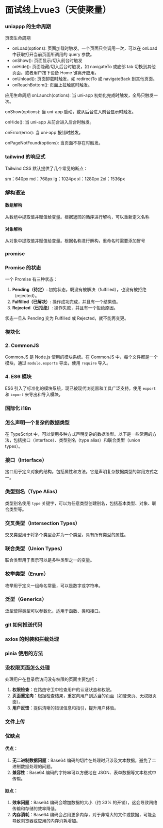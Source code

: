 # 面试线上vue3（天使聚量）

### uniappp 的生命周期

页面生命周期
- onLoad(options): 页面加载时触发。一个页面只会调用一次，可以在 onLoad 中获取打开当前页面所调用的 query 参数。
- onShow(): 页面显示/切入前台时触发
- onHide(): 页面隐藏/切入后台时触发，如 navigateTo 或底部 tab 切换到其他页面，或者用户按下设备 Home 键离开应用。
- onUnload(): 页面卸载时触发，如 redirectTo 或 navigateBack 到其他页面。
- onReachBottom(): 页面上拉触底时触发。

应用生命周期
onLaunch(options): 当 uni-app 初始化完成时触发，全局只触发一次。

onShow(options): 当 uni-app 启动，或从后台进入前台显示时触发。

onHide(): 当 uni-app 从前台进入后台时触发。

onError(error): 当 uni-app 报错时触发。

onPageNotFound(options): 当页面不存在时触发。


### tailwind 的响应式

Tailwind CSS 默认提供了几个常见的断点：

sm：640px
md：768px
lg：1024px
xl：1280px
2xl：1536px

### 解构语法

#### 数组解构

从数组中提取值并赋值给变量。根据返回的循序进行解构，可以重新定义名称

#### 对象解构

从对象中提取值并赋值给变量。根据名称进行解构，重命名时需要添加冒号

### promise 

### Promise 的状态

一个 Promise 有三种状态：

1. **Pending（待定）**: 初始状态，既没有被解决（fulfilled），也没有被拒绝（rejected）。
2. **Fulfilled（已解决）**: 操作成功完成，并且有一个结果值。
3. **Rejected（已拒绝）**: 操作失败，并且有一个拒绝原因。

状态一旦从 Pending 变为 Fulfilled 或 Rejected，就不能再变更。

### 模块化

### 2. CommonJS

CommonJS 是 Node.js 使用的模块系统。在 CommonJS 中，每个文件都是一个模块，通过 `module.exports` 导出，使用 `require` 导入。

### 4. ES6 模块

ES6 引入了标准化的模块系统，现已被现代浏览器和工具广泛支持。使用 `export` 和 `import` 来导出和导入模块。

### 国际化 i18n

### 怎么声明一个复杂的数据类型

在 TypeScript 中，可以使用多种方式声明复杂的数据类型。以下是一些常用的方法，包括接口（interface）、类型别名（type alias）和联合类型（union types）。

### 接口（Interface）

接口用于定义对象的结构，包括属性和方法。它是声明复杂数据类型的常用方式之一。

### 类型别名（Type Alias）

类型别名使用 `type` 关键字，可以为任意类型创建别名，包括基本类型、对象、联合类型等。

### 交叉类型（Intersection Types）

交叉类型用于将多个类型合并为一个类型，具有所有类型的属性。

### 联合类型（Union Types）

联合类型用于表示可以是多种类型之一的变量。

### 枚举类型（Enum）

枚举用于定义一组命名常量，可以是数字或字符串。

### 泛型（Generics）

泛型使得类型可以参数化，适用于函数、类和接口。

### git 如何推送代码

### axios 的封装和拦截处理

### pinia 使用的方法

### 没权限页面怎么处理

处理用户在登录后访问没有权限的页面主要包括：

1. **权限检查**：在路由守卫中检查用户的认证状态和权限。
2. **页面重定向**：根据检查结果，重定向用户到适当的页面（如登录页、无权限页面）。
3. **用户反馈**：提供清晰的错误信息和指引，提升用户体验。

### 文件上传

### 优缺点

#### 优点： 

1. **无二进制数据问题**：Base64 编码的切片在处理时只涉及文本数据，避免了二进制数据处理的问题。
2. **兼容性**：Base64 编码的字符串可以方便地在 JSON、表单数据等文本格式中传输。

#### 缺点：

1. **效率问题**：Base64 编码会增加数据的大小（约 33% 的开销），这会导致网络传输和存储的效率降低。
2. **内存消耗**：Base64 编码会占用更多内存，对于非常大的文件或数据，可能会导致浏览器或应用的内存消耗增加。









